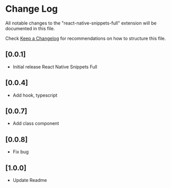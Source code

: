 # Change Log

All notable changes to the "react-native-snippets-full" extension will be documented in this file.

Check [Keep a Changelog](http://keepachangelog.com/) for recommendations on how to structure this file.

## [0.0.1]

- Initial release React Native Snippets Full

## [0.0.4]

- Add hook, typescript

## [0.0.7]

- Add class component

## [0.0.8]

- Fix bug


## [1.0.0]

- Update Readme